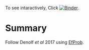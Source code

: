 To see intaractively, Click [![Binder](https://mybinder.org/badge.svg)](https://mybinder.org/v2/gh/takasimiz/Denolf17_EfProb/master).


# Summary
Follow Denolf _et al_ 2017 using [EfProb](https://efprob.cs.ru.nl).
